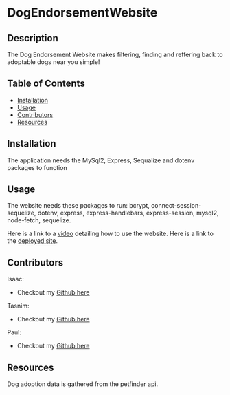 # DogEndorsementWebsite
## Description
The Dog Endorsement Website makes filtering, finding and reffering back to adoptable dogs near you simple! 
## Table of Contents
- [Installation](#installation)
- [Usage](#usage)
- [Contributors](#contributers)
- [Resources](#resources)
## Installation
The application needs the MySql2, Express, Sequalize and dotenv packages to function
## Usage
The website needs these packages to run: bcrypt, connect-session-sequelize, dotenv, express, express-handlebars, express-session, mysql2, node-fetch, sequelize.

Here is a link to a [video](https://watch.screencastify.com/v/1ABe8kUB7tJZnIcARmWM) detailing how to use the website.
Here is a link to the [deployed site](https://dog-endorsement-website.herokuapp.com/).
## Contributors
Isaac:
- Checkout my [Github here](https://github.com/IsaacJCarnes)

Tasnim:
- Checkout my [Github here](https://github.com/tasnim123)

Paul:
- Checkout my [Github here](https://github.com/Orbit001)

## Resources
Dog adoption data is gathered from the petfinder api.

  
